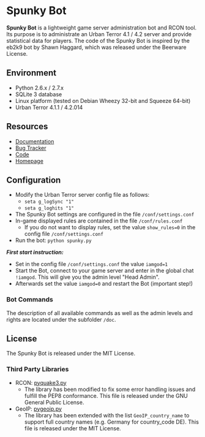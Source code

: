 # Spunky Bot

**Spunky Bot** is a lightweight game server administration bot and RCON tool.
Its purpose is to administrate an Urban Terror 4.1 / 4.2 server and provide statistical data for players.
The code of the Spunky Bot is inspired by the eb2k9 bot by Shawn Haggard, which was released under the Beerware License.


## Environment
- Python 2.6.x / 2.7.x
- SQLite 3 database
- Linux platform (tested on Debian Wheezy 32-bit and Squeeze 64-bit)
- Urban Terror 4.1.1 / 4.2.014


## Resources
* [Documentation](https://github.com/urthub/spunky-bot/wiki)
* [Bug Tracker](https://github.com/urthub/spunky-bot/issues)
* [Code](https://github.com/urthub/spunky-bot)
* [Homepage](http://urthub.github.io/spunky-bot/)


## Configuration
- Modify the Urban Terror server config file as follows:
	- `seta g_logSync "1"`
	- `seta g_loghits "1"`
- The Spunky Bot settings are configured in the file `/conf/settings.conf`
- In-game displayed rules are contained in the file `/conf/rules.conf`
	- If you do not want to display rules, set the value `show_rules=0` in the config file `/conf/settings.conf`
- Run the bot: `python spunky.py`

**_First start instruction:_**

- Set in the config file `/conf/settings.conf` the value `iamgod=1`
- Start the Bot, connect to your game server and enter in the global chat `!iamgod`. This will give you the admin level "Head Admin".
- Afterwards set the value `iamgod=0` and restart the Bot (important step!)


### Bot Commands
The description of all available commands as well as the admin levels and rights are located under the subfolder `/doc`.


## License
The Spunky Bot is released under the MIT License.


### Third Party Libraries
 - RCON: [pyquake3.py](https://github.com/urthub/pyquake3)
	- The library has been modified to fix some error handling issues and fulfill the PEP8 conformance. This file is released under the GNU General Public License.
 - GeoIP: [pygeoip.py](https://github.com/urthub/pygeoip)
	- The library has been extended with the list `GeoIP_country_name` to support full country names (e.g. Germany for country_code DE). This file is released under the MIT License.
